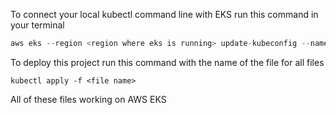To connect your local kubectl command line with EKS run this command in your terminal
```java
aws eks --region <region where eks is running> update-kubeconfig --name <EKS cluster name>
```
To deploy this project run this command with the name of the file for all files

```kubectl apply -f <file name>```

All of these files working on AWS EKS